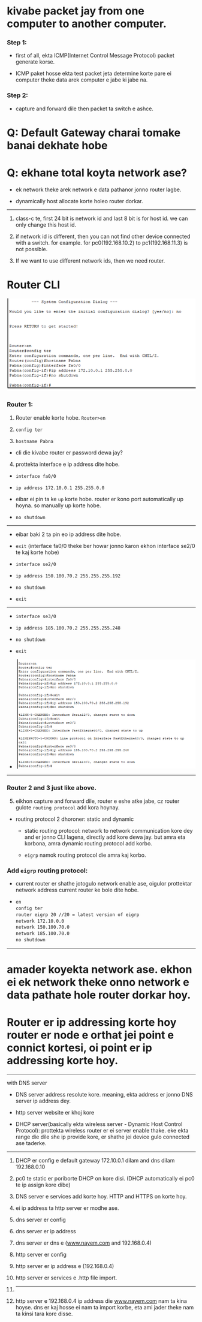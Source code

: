 # kivabe packet jay from one computer to another computer.

### Step 1:

* first of all, ekta ICMP(Internet Control Message Protocol) packet generate korse.

* ICMP paket hosse ekta test packet jeta determine korte pare ei computer theke data arek computer e jabe ki jabe na.

### Step 2:

* capture and forward dile then packet ta switch e ashce.

# Q: Default Gateway charai tomake banai dekhate hobe

# Q: ekhane total koyta network ase?

- ek network theke arek network e data pathanor jonno router lagbe.

- dynamically host allocate korte holeo router dorkar.

---------------------

1. class-c te, first 24 bit is network id and last 8 bit is for host id. we can only change this host id.

2. if network id is different, then you can not find other device connected with a switch. for example. for pc0(192.168.10.2) to pc1(192.168.11.3) is not possible.

3. If we want to use different network ids, then we need router.

# Router CLI

![](assets/2023-11-18-20-05-58-image.png)

### Router 1:

1. Router enable korte hobe. `Router>en`

2. `config ter`

3. `hostname Pabna`
* cli die kivabe router er password dewa jay?
4. prottekta interface e ip address dite hobe.
- `interface fa0/0`

- `ip address 172.10.0.1 255.255.0.0`

- eibar ei pin ta ke `up` korte hobe. router er kono port automatically up hoyna. so manually up korte hobe.

- `no shutdown`

----------------

* eibar baki 2 ta pin eo ip address dite hobe.

* `exit` (interface fa0/0 theke ber howar jonno karon ekhon interface se2/0 te kaj korte hobe)

* `interface se2/0`

* `ip address 150.100.70.2 255.255.255.192`

* `no shutdown`

* `exit`

-------------

- `interface se3/0`

- `ip address 185.100.70.2 255.255.255.248`

- `no shutdown`

- `exit`

- ![](assets/2023-11-18-20-44-11-image.png)

-------------------------------------

### Router 2 and 3 just like above.

5. eikhon capture and forward dile, router e eshe atke jabe, cz router gulote `routing protocol` add kora hoynay.
- routing protocol 2 dhoroner: static and dynamic
  
  - static routing protocol: network to network communication kore dey and er jonno CLI lagena, directly add kore dewa jay. but amra eta korbona, amra dynamic routing protocol add korbo.
  
  - `eigrp` namok routing protocol die amra kaj korbo.

### Add `eigrp` routing protocol:

- current router er shathe jotogulo network enable ase, oigulor prottektar network address current router ke bole dite hobe.

- ```javadoc
  en
  config ter
  router eigrp 20 //20 = latest version of eigrp
  network 172.10.0.0
  network 150.100.70.0
  network 185.100.70.0
  no shutdown
  ```

--------------------

# amader koyekta network ase. ekhon ei ek network theke onno network e data pathate hole router dorkar hoy.

# Router er ip addressing korte hoy router er node e orthat  jei point e connict kortesi, oi point er ip addressing korte hoy.





-------------------------

with DNS server

* DNS server address resolute kore. meaning, ekta address er jonno DNS server ip address dey.

* http server website er khoj kore

* DHCP server(basically ekta wireless server - Dynamic Host Control Protocol): prottekta wireless router er ei server enable thake. eke ekta range die dile she ip provide kore, er shathe jei device gulo connected ase taderke.

--------------------------

1. DHCP er config e default gateway 172.10.0.1 dilam and dns dilam 192.168.0.10

2. pc0 te static er poriborte DHCP on kore disi. (DHCP automatically ei pc0 te ip assign kore dibe)

3. DNS server e services add korte hoy. HTTP and HTTPS on korte hoy.

4. ei ip address ta http server er modhe ase.

5. dns server er config

6. dns server er ip address

7. dns server er dns e (www.nayem.com and 192.168.0.4)

8. http server er config

9. http server er ip address e (192.168.0.4)

10. http server er services e .http file import.

11. -----------------

12. http server e 192.168.0.4 ip address die www.nayem.com nam ta kina hoyse. dns er kaj hosse ei nam ta import korbe, eta ami jader theke nam ta kinsi tara kore disse.

